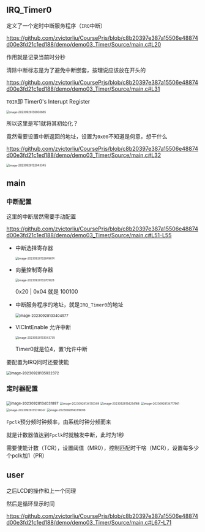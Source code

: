 ## IRQ_Timer0

定义了一个定时中断服务程序（`IRQ`中断）

https://github.com/zvictorliu/CoursePrjs/blob/c8b20397e387a15506e48874d00e3fd21c1ed188/demo/demo03_Timer/Source/main.c#L20

作用就是记录当前时分秒

清除中断标志是为了避免中断嵌套，按理说应该放在开头的

https://github.com/zvictorliu/CoursePrjs/blob/c8b20397e387a15506e48874d00e3fd21c1ed188/demo/demo03_Timer/Source/main.c#L31

`T0IR`即 Timer0's Interupt Register

<img src="https://cdn.jsdelivr.net/gh/zvictorliu/typoraPics@main/img/image-20230928130803685.png" alt="image-20230928130803685" style="zoom:50%;" />

所以这里是写1就将其初始化？

竟然需要设置中断返回的地址，设置为`0x00`不知道是何意，想干什么

https://github.com/zvictorliu/CoursePrjs/blob/c8b20397e387a15506e48874d00e3fd21c1ed188/demo/demo03_Timer/Source/main.c#L32

<img src="https://cdn.jsdelivr.net/gh/zvictorliu/typoraPics@main/img/image-20230928132943345.png" alt="image-20230928132943345" style="zoom:50%;" />

## main

### 中断配置

这里的中断居然需要手动配置

https://github.com/zvictorliu/CoursePrjs/blob/c8b20397e387a15506e48874d00e3fd21c1ed188/demo/demo03_Timer/Source/main.c#L51-L55

- 中断选择寄存器

  <img src="https://cdn.jsdelivr.net/gh/zvictorliu/typoraPics@main/img/image-20230928132849614.png" alt="image-20230928132849614" style="zoom:50%;" />

- 向量控制寄存器

  <img src="https://cdn.jsdelivr.net/gh/zvictorliu/typoraPics@main/img/image-20230928132701028.png" alt="image-20230928132701028" style="zoom:50%;" />

  0x20 | 0x04 就是 100100

- 中断服务程序的地址，就是`IRQ_Timer0`的地址

  

  <img src="https://cdn.jsdelivr.net/gh/zvictorliu/typoraPics@main/img/image-20230928133404977.png" alt="image-20230928133404977" style="zoom: 67%;" />

- VICIntEnable 允许中断

  <img src="https://cdn.jsdelivr.net/gh/zvictorliu/typoraPics@main/img/image-20230928133043735.png" alt="image-20230928133043735" style="zoom:50%;" />

  Timer0就是位4，置1允许中断

要配置为IRQ同时还要使能

<img src="https://cdn.jsdelivr.net/gh/zvictorliu/typoraPics@main/img/image-20230928135932372.png" alt="image-20230928135932372" style="zoom:67%;" />

### 定时器配置

<img src="https://cdn.jsdelivr.net/gh/zvictorliu/typoraPics@main/img/image-20230928134031897.png" alt="image-20230928134031897" style="zoom:67%;" />

<img src="https://cdn.jsdelivr.net/gh/zvictorliu/typoraPics@main/img/image-20230928134130349.png" alt="image-20230928134130349" style="zoom:50%;" />

<img src="https://cdn.jsdelivr.net/gh/zvictorliu/typoraPics@main/img/image-20230928134254166.png" alt="image-20230928134254166" style="zoom:50%;" />

<img src="https://cdn.jsdelivr.net/gh/zvictorliu/typoraPics@main/img/image-20230928134717961.png" alt="image-20230928134717961" style="zoom:50%;" />

<img src="https://cdn.jsdelivr.net/gh/zvictorliu/typoraPics@main/img/image-20230928135314047.png" alt="image-20230928135314047" style="zoom:50%;" />

<img src="https://cdn.jsdelivr.net/gh/zvictorliu/typoraPics@main/img/image-20230928140319016.png" alt="image-20230928140319016" style="zoom:50%;" />

`Fpclk`预分频时钟频率，由系统时钟分频而来

就是计数器值达到`Fpclk`时就触发中断，此时为1秒

需要使能计数（TCR），设置阈值（MR0），控制匹配时干啥（MCR），设置每多少个pclk加1（PR）

## user

之后LCD的操作和上一个同理

然后是循环显示时间

https://github.com/zvictorliu/CoursePrjs/blob/c8b20397e387a15506e48874d00e3fd21c1ed188/demo/demo03_Timer/Source/main.c#L67-L71

